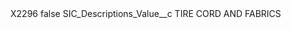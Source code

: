 <?xml version="1.0" encoding="UTF-8"?>
<CustomMetadata xmlns="http://soap.sforce.com/2006/04/metadata" xmlns:xsi="http://www.w3.org/2001/XMLSchema-instance" xmlns:xsd="http://www.w3.org/2001/XMLSchema">
    <label>X2296</label>
    <protected>false</protected>
    <values>
        <field>SIC_Descriptions_Value__c</field>
        <value xsi:type="xsd:string">TIRE CORD AND FABRICS</value>
    </values>
</CustomMetadata>
